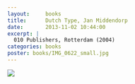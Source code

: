 ```yaml
---
layout:     books
title:      Dutch Type, Jan Middendorp
date:       2013-11-02 10:44:00
excerpt: |
  010 Publishers, Rotterdam (2004)
categories: books
poster: books/IMG_0622_small.jpg
---
```


<div class="grid_12">
  <img src="{% asset_path books/IMG_0622.jpg %}" />
</div>

